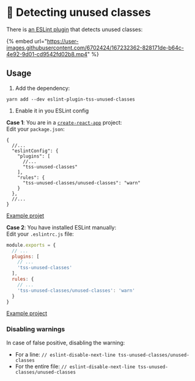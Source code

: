 # 🧹 Detecting unused classes

There is [an ESLint plugin](https://github.com/garronej/eslint-plugin-tss-unused-classes) that detects unused classes:

{% embed url="https://user-images.githubusercontent.com/6702424/167232362-828171de-b64c-4e92-9d01-cd9542fd02b8.mp4" %}

## Usage

1. Add the dependency:

```
yarn add --dev eslint-plugin-tss-unused-classes
```

1. Enable it in you ESLint config

**Case 1**: You are in a [`create-react-app`](https://create-react-app.dev) project:\
Edit your `package.json`:

```
{
  //...
  "eslintConfig": {
    "plugins": [
      //...
      "tss-unused-classes"
    ],
    "rules": {
      "tss-unused-classes/unused-classes": "warn"
    }
  },
  //...
}
```

[Example projet](https://github.com/InseeFrLab/onyxia-web)

**Case 2**: You have installed ESLint manually:\
Edit your `.eslintrc.js` file:

```js
module.exports = {
  // ...
  plugins: [
    // ...
    'tss-unused-classes'
  ],
  rules: {
    // ...
    'tss-unused-classes/unused-classes': 'warn'
  }
}
```

[Example project](https://github.com/InseeFrLab/onyxia-ui)

### Disabling warnings

In case of false positive, disabling the warning:

* For a line: `// eslint-disable-next-line tss-unused-classes/unused-classes`
* For the entire file: `// eslint-disable-next-line tss-unused-classes/unused-classes`
